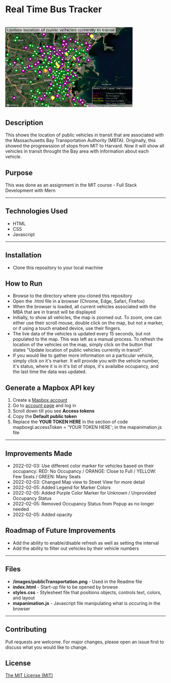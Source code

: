 # Real Time Bus Tracker
# <img src="../images/publicTransportation.png" height="250px" width="400px"/>

## Description 
This shows the location of public vehicles in transit that are associated with the Massachusetts Bay Transportation Authority (MBTA).
Originally, this showed the progrewssion of stops from MIT to Harvard. Now it will show all vehicles in transit throught the Bay area with information about each vehicle.

## Purpose 
This was done as an assignment in the MIT course - Full Stack Development with Mern

---------

## Technologies Used 
- HTML
- CSS
- Javascript

---------

## Installation 
- Clone this repository to your local machine

## How to Run 
- Browse to the directory where you cloned this repository
- Open the .html file in a browser (Chrome, Edge, Safari, Firefox)
- When the browser is loaded, all current vehicles associated with the MBA that are in transit will be displayed
- Initially, to show all vehicles, the map is zoomed out. To zoom, one can either use their scroll mouse, double click on the map, but not a marker, or if using a touch enabed device, use their fingers.
- The live data of the vehicles is updated every 15 seconds, but not populated to the map. This was left as a manual process. To refresh the location of the vehicles on the map, simply click on the button that states "Update location of public vehicles currently in transit".
- If you would like to gather more information on a particular vehicle, simply click on it's marker. It will provide you with the vehicle number, it's status, where it is in it's list of stops, it's availalbe occupancy, and the last time the data was updated.

## Generate a Mapbox API key
1. Create a [Mapbox account](https://account.mapbox.com/auth/signup/?route-to=%22/%22)
2. Go to [account page](https://account.mapbox.com/) and log in
3. Scroll down till you see **Access tokens**
4. Copy the **Default public token**
5. Replace the **YOUR TOKEN HERE** in the section of code mapboxgl.accessToken = 'YOUR TOKEN HERE'; in the mapanimation.js file

---------

## Improvements Made
- 2022-02-03: Use different color marker for vehicles based on their occupancy: RED: No Occupancy / ORANGE: Close to Full / YELLOW: Few Seats / GREEN: Many Seats
- 2022-02-03: Changed Map view to Street View for more detail
- 2022-02-05: Added Legend for Marker Colors
- 2022-02-05: Added Purple Color Marker for Unknown / Unprovided Occupancy Status
- 2022-02-05: Removed Occupancy Status from Popup as no longer needed
- 2022-02-05: Added opacity

## Roadmap of Future Improvements
- Add the ability to enable/disable refresh as well as setting the interval
- Add the ability to filter out vehicles by their vehicle numbers

---------

## Files 
- **/images/publicTransportation.png** - Used in the Readme file 
- **index.html** - Start-up file to be opened by browse 
- **styles.css** - Stylesheet file that positions objects, controls text, colors, and layout
- **mapanimation.js** - Javascript file manipulating what is occuring in the browser 

---------

## Contributing 
Pull requests are welcome. For major changes, please open an issue first to discuss what you would like to change.

## License
[The MIT License (MIT)](https://github.com/slumpbuster/Real-Time-Bus-Tracker-Exercise/blob/main/LICENSE)
